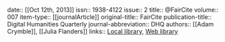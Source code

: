 date:: [[Oct 12th, 2013]]
issn:: 1938-4122
issue:: 2
title:: @FairCite
volume:: 007
item-type:: [[journalArticle]]
original-title:: FairCite
publication-title:: Digital Humanities Quarterly
journal-abbreviation:: DHQ
authors:: [[Adam Crymble]], [[Julia Flanders]]
links:: [Local library](zotero://select/groups/2386895/items/3Z75JURX), [Web library](https://www.zotero.org/groups/2386895/items/3Z75JURX)
